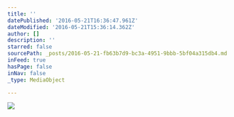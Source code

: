 ```yaml
---
title: ''
datePublished: '2016-05-21T16:36:47.961Z'
dateModified: '2016-05-21T15:36:14.362Z'
author: []
description: ''
starred: false
sourcePath: _posts/2016-05-21-fb63b7d9-bc3a-4951-9bbb-5bf04a315db4.md
inFeed: true
hasPage: false
inNav: false
_type: MediaObject

---
```

![](https://the-grid-user-content.s3-us-west-2.amazonaws.com/e0716b3b-3c8f-421c-a543-8b7c19a0e2fe.jpg)